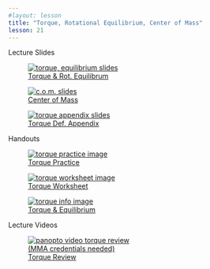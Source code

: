 ```yaml
---
#layout: lesson
title: "Torque, Rotational Equilibrium, Center of Mass"
lesson: 21
---
```


<div class="heading3"> Lecture Slides </div>

<div class="thumb_container">

  <a href="https://drive.google.com/file/d/148ZL8vmU_E9ukNYnoGfVL2I67Oo6Nh1N/view" target="_blank">
    <figure class="thumblink">
      <img class="thumblink-img" src="{{site.baseurl}}/images/thumbs/L21.png" alt="torque, equilibrium slides" >
      <figcaption class="thumblink-caption"> Torque & Rot. Equilibrum </figcaption>
    </figure>
  </a>

  <a href="https://drive.google.com/file/d/10ngnGRPOKxoD53aME2EJu_asxSQjGZYD/view" target="_blank">
    <figure class="thumblink">
      <img class="thumblink-img" src="{{site.baseurl}}/images/thumbs/L21c.png" alt="c.o.m. slides" >
      <figcaption class="thumblink-caption"> Center of Mass </figcaption>
    </figure>
  </a>

  <a href="https://drive.google.com/file/d/1wR7EQaS50OBawpJFv697POrqoaj7YFp1/view" target="_blank">
    <figure class="thumblink">
      <img class="thumblink-img" src="{{site.baseurl}}/images/thumbs/L21b.png" alt="torque appendix slides" >
      <figcaption class="thumblink-caption"> Torque Def. Appendix </figcaption>
    </figure>
  </a>

</div>


<div class="heading3">
  Handouts
</div>

<div class="thumb_container">

  <a href="{{site.baseurl}}/handouts/h21_Torque.pdf" target="_blank">
    <figure class="thumblink">
      <img class="thumblink-img-portrait" src="{{site.baseurl}}/images/thumbs/H21.png" alt="torque practice image" >
      <figcaption class="thumblink-caption"> Torque Practice </figcaption>
    </figure>
  </a>

  <a href="{{site.baseurl}}/handouts/h21_TorquePractice.pdf" target="_blank">
    <figure class="thumblink">
      <img class="thumblink-img-portrait" src="{{site.baseurl}}/images/thumbs/H21b.png" alt="torque worksheet image" >
      <figcaption class="thumblink-caption"> Torque Worksheet </figcaption>
    </figure>
  </a>

<a href="{{site.baseurl}}/handouts/h20_TorqueRotationalEquilibrium.pdf" target="_blank">
    <figure class="thumblink">
      <img class="thumblink-img-portrait" src="{{site.baseurl}}/images/thumbs/H20.png" alt="torque info image" >
      <figcaption class="thumblink-caption"> Torque & Equilibrium </figcaption>
    </figure>
  </a>

</div>


<div class="heading3">
  Lecture Videos
</div>

<div class="thumb_container">

  <a href="https://mma.hosted.panopto.com/Panopto/Pages/Viewer.aspx?id=a9ec401f-3a1d-4412-8c52-ac5d00e614ca" target="_blank">
    <figure class="thumblink">
      <img class="thumblink-img"
    src="{{site.baseurl}}/images/thumbs/panopto_thumb.png"
    alt="panopto video torque review" >
      <figcaption class="thumblink-caption" style="width: 180px;">
     (MMA credentials needed) Torque Review </figcaption>
    </figure>
  </a>

</div>
